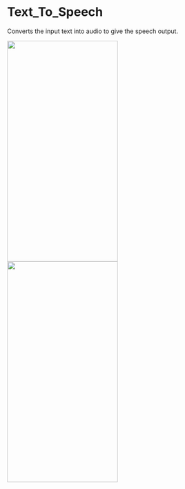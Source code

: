 # Text_To_Speech
Converts the input text into audio to give the speech output.

<p>
  <img src="" height="512" width="256"/>
  <img src="" height="512" width="256"/>
</p>
